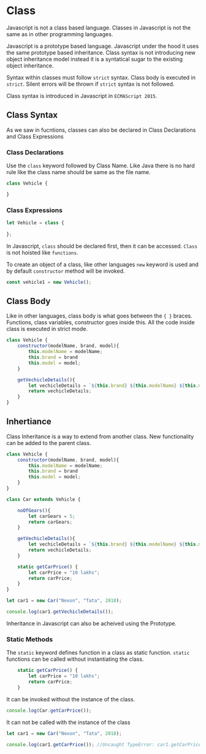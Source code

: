 # Class

Javascript is not a class based language. Classes in Javascript is not the same as in other programming languages. 

Javascript is a prototype based language. Javascript under the hood it uses the same prototype based inheritance. Class syntax is not introducing new object inheritance model instead it is a syntatical sugar to the existing object inheritance. 

Syntax within classes must follow `strict` syntax. Class body is executed in `strict`. Silent errors will be thrown if `strict` syntax is not followed.

Class syntax is introduced in Javascript in `ECMAScript 2015`.

## Class Syntax

As we saw in fucntions, classes can also be declared in Class Declarations and Class Expressions

### Class Declarations
Use the `class` keyword followed by Class Name. Like Java there is no hard rule like the class name should be same as the file name.

```javascript
class Vehicle {

}
```

### Class Expressions

```javascript
let Vehicle = class {
  
};
````

In Javascript, `class` should be declared first, then it can be accessed. `Class` is not hoisted like `functions`.

To create an object of a class, like other languages `new` keyword is used and by default `constructor` method will be invoked.

```javascript
const vehicle1 = new Vehicle();
```

## Class Body

Like in other languages, class body is what goes between the `{ }` braces. Functions, class variables, constructor goes inside this. All the code inside class is executed in strict mode. 

```javascript
class Vehicle {
    constructor(modelName, brand, model){
        this.modelName = modelName;
        this.brand = brand
        this.model = model;
    }

    getVechicleDetails(){
        let vechicleDetails = `${this.brand} ${this.modelName} ${this.model}`;
        return vechicleDetails;
    }
}
```

## Inhertiance

Class Inheritance is a way to extend from another class. New functionality can be added to the parent class.

```javascript
class Vehicle {
    constructor(modelName, brand, model){
        this.modelName = modelName;
        this.brand = brand
        this.model = model;
    }
}

class Car extends Vehicle {

    noOfGears(){
        let carGears = 5;
        return carGears;
    }

    getVechicleDetails(){
        let vechicleDetails = `${this.brand} ${this.modelName} ${this.model} ${this.noOfGears()} Gears`;
        return vechicleDetails;
    }

    static getCarPrice() {
        let carPrice = "10 lakhs";
        return carPrice;
    }
}

let car1 = new Car("Nexon", "Tata", 2018);

console.log(car1.getVechicleDetails());
```

Inheritance in Javascript can also be acheived using the Prototype.

### Static Methods

The `static` keyword defines function in a class as static function. `static` functions can be called without instantiating the class. 

```javascript
    static getCarPrice() {
        let carPrice = "10 lakhs";
        return carPrice;
    }
```

It can be invoked without the instance of the class.

```javascript
console.log(Car.getCarPrice());
```

It can not be called with the instance of the class

```javascript
let car1 = new Car("Nexon", "Tata", 2018);

console.log(car1.getCarPrice()); //Uncaught TypeError: car1.getCarPrice is not a function
```
